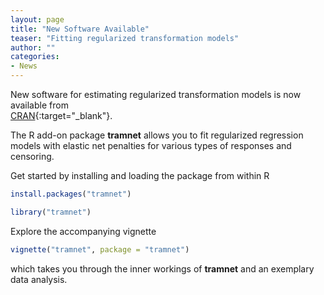 ```yaml
---
layout: page
title: "New Software Available"
teaser: "Fitting regularized transformation models"
author: ""
categories:
- News 
---
```


New software for estimating regularized transformation models is now available from  
[CRAN](https://CRAN.R-project.org/package=tramnet){:target="_blank"}.

The R add-on package **tramnet** allows you to fit regularized regression
models with elastic net penalties for various types of responses and censoring.

Get started by installing and loading the package from within R
```r
install.packages("tramnet")

library("tramnet")
```

Explore the accompanying vignette
```r
vignette("tramnet", package = "tramnet")
```
which takes you through the inner workings of **tramnet** and an 
exemplary data analysis.